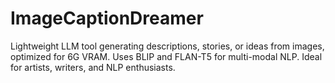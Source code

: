 # ImageCaptionDreamer
Lightweight LLM tool generating descriptions, stories, or ideas from images, optimized for 6G VRAM. Uses BLIP and FLAN-T5 for multi-modal NLP. Ideal for artists, writers, and NLP enthusiasts.
